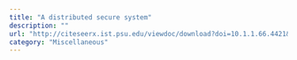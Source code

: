 ```yaml
---
title: "A distributed secure system"
description: ""
url: "http://citeseerx.ist.psu.edu/viewdoc/download?doi=10.1.1.66.4421&rep=rep1&type=pdf"
category: "Miscellaneous"
---
```

